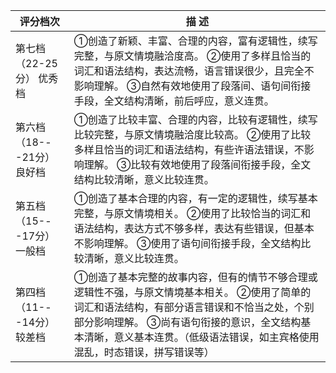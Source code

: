 | 评分档次                                              | 描 述                                                        |
| ----------------------------------------------------- | ------------------------------------------------------------ |
| 第七档             （22-25分）        优秀档          | ①创造了新颖、丰富、合理的内容，富有逻辑性，续写完整，与原文情境融洽度高。                                                                                                                       ②使用了多样且恰当的词汇和语法结构，表达流畅，语言错误很少，且完全不影响理解。                                                                                                                               ③自然有效地使用了段落间、语句间衔接手段，全文结构清晰，前后呼应，意义连贯。 |
| 第六档             （18---21分）     良好档           | ①创造了比较丰富、合理的内容，比较有逻辑性，续写比较完整，与原文情境融洽度比较高。                                                                                                                                              ②使用了比较多样且恰当的词汇和语法结构，有些许语法错误，不影响理解。                                                       ③比较有效地使用了段落间衔接手段，全文结构比较清晰，意义比较连贯。 |
| 第五档                （15---17分）         一般档    | ①创造了基本合理的内容，有一定的逻辑性，续写基本完整，与原文情境相关。                                                                ②使用了比较恰当的词汇和语法结构，表达方式不够多样，表达有些错误，但基本不影响理解。                                                                                                                                       ③使用了语句间衔接手段，全文结构比较清晰，意义比较连贯。 |
| 第四档                  （11---14分）          较差档 | ①创造了基本完整的故事内容，但有的情节不够合理或逻辑性不强，与原文情境基本相关。                                            ②使用了简单的词汇和语法结构，有部分语言错误和不恰当之处，个别部分影响理解。                                          ③尚有语句衔接的意识，全文结构基本清晰，意义基本连贯。（低级语法错误，如主宾格使用混乱，时态错误，拼写错误等） |